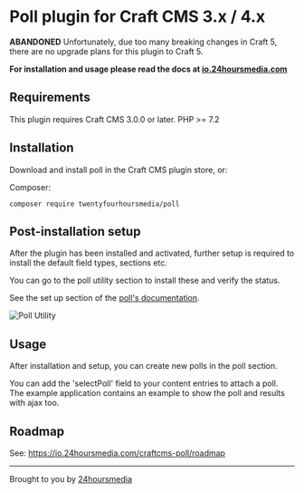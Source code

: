 # Poll plugin for Craft CMS 3.x / 4.x

**ABANDONED**
Unfortunately, due too many breaking changes in Craft 5, there are no upgrade plans for this plugin to Craft 5.

**For installation and usage please read the docs at [io.24hoursmedia.com](https://io.24hoursmedia.com/craftcms-poll)**


## Requirements

This plugin requires Craft CMS 3.0.0 or later.
PHP >= 7.2

## Installation

Download and install poll in the Craft CMS plugin store, or:

Composer:

    composer require twentyfourhoursmedia/poll


## Post-installation setup

After the plugin has been installed and activated, further setup is required to install the default field types,
sections etc.

You can go to the poll utility section to install these and verify the status.

See the set up section of the [poll's documentation](https://io.24hoursmedia.com/craftcms-poll/setup).

![Poll Utility](doc/assets/pollutility.png)


## Usage

After installation and setup, you can create new polls in the poll section.

You can add the 'selectPoll' field to your content entries to attach a poll.
The example application contains an example to show the poll and results with ajax too.


## Roadmap

See: https://io.24hoursmedia.com/craftcms-poll/roadmap

---

Brought to you by [24hoursmedia](https://www.24hoursmedia.com)
